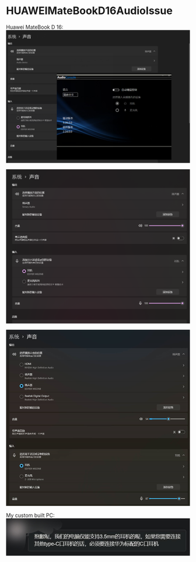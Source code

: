 # HUAWEIMateBookD16AudioIssue
Huawei MateBook D 16:
![](https://github.com/Ayx03/HUAWEIMateBookD16AudioIssue/blob/main/%5B%E5%8D%8E%E4%B8%BAMateBook%20D16%20%E4%B8%8D%E6%98%BE%E7%A4%BA%E8%BE%93%E5%87%BA%E8%AE%BE%E5%A4%87%5DSnipaste_2022-12-21_18-11-34.png)

![](https://github.com/Ayx03/HUAWEIMateBookD16AudioIssue/blob/main/%5BMateBookD16%5DSnipaste_2022-12-21_18-08-54.png)

![](https://github.com/Ayx03/HUAWEIMateBookD16AudioIssue/blob/main/%5B%E7%BB%84%E8%A3%85%E5%8F%B0%E5%BC%8F%E6%9C%BA%5DSnipaste_2022-12-21_18-21-28.png)

My custom built PC:
![](https://github.com/Ayx03/HUAWEIMateBookD16AudioIssue/blob/main/%E5%8D%8E%E4%B8%BA%E5%AE%A2%E6%9C%8D%E5%9B%9E%E5%A4%8D%E7%A7%B0%E7%AC%94%E8%AE%B0%E6%9C%AC%E4%BB%85%E6%94%AF%E6%8C%813.5mm%E8%80%B3%E6%9C%BA_QQ%E5%9B%BE%E7%89%8720221225204313.jpg)
